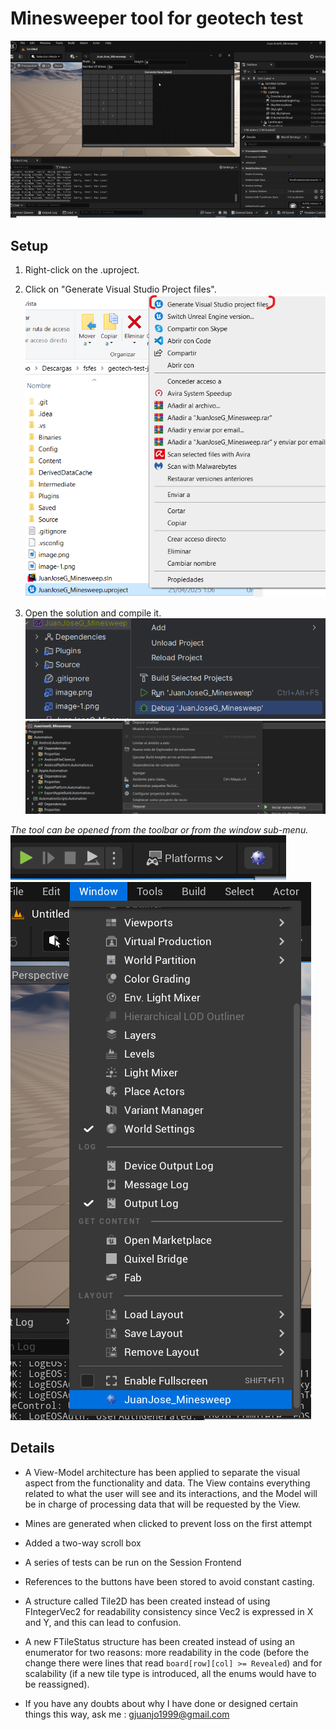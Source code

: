 # Minesweeper tool for geotech test
![showcase](showcase.gif)

## Setup
1. Right-click on the .uproject.

2. Click on "Generate Visual Studio Project files".
![alt text](image-2.png)

3. Open the solution and compile it.
![alt text](image-3.png)
![alt text](image-4.png)

_The tool can be opened from the toolbar or from the window sub-menu._
![alt text](image.png)
![alt text](image-1.png)

## Details
- A View-Model architecture has been applied to separate the visual aspect from the functionality and data. The View contains everything related to what the user will see and its interactions, and the Model will be in charge of processing data that will be requested by the View.

- Mines are generated when clicked to prevent loss on the first attempt

- Added a two-way scroll box

- A series of tests can be run on the Session Frontend

- References to the buttons have been stored to avoid constant casting.

- A structure called Tile2D has been created instead of using FIntegerVec2 for readability consistency since Vec2 is expressed in X and Y, and this can lead to confusion.

- A new FTileStatus structure has been created instead of using an enumerator for two reasons: more readability in the code (before the change there were lines that read `board[row][col] >= Revealed`) and for scalability (if a new tile type is introduced, all the enums would have to be reassigned).

- If you have any doubts about why I have done or designed certain things this way,  ask me : gjuanjo1999@gmail.com